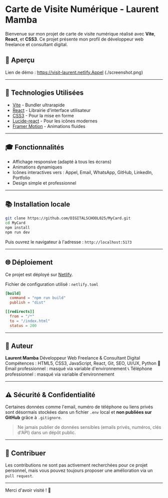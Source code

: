 # Carte de Visite Numérique - Laurent Mamba

Bienvenue sur mon projet de carte de visite numérique réalisé avec **Vite**, **React**, et **CSS3**. Ce projet présente mon profil de développeur web freelance et consultant digital.

## 📅 Aperçu

Lien de démo : https://visit-laurent.netlify.Appel
(./screenshot.png) <!-- Ajoute une capture d'écran si disponible -->

---

## 📄 Technologies Utilisées

* [Vite](https://vitejs.dev/) - Bundler ultrarapide
* [React](https://reactjs.org/) - Librairie d'interface utilisateur
* [CSS3](https://developer.mozilla.org/fr/docs/Web/CSS) - Pour la mise en forme
* [Lucide-react](https://lucide.dev/) - Pour les icônes modernes
* [Framer Motion](https://www.framer.com/motion/) - Animations fluides

---

## 🎓 Fonctionnalités

* Affichage responsive (adapté à tous les écrans)
* Animations dynamiques
* Icônes interactives vers : Appel, Email, WhatsApp, GitHub, LinkedIn, Portfolio
* Design simple et professionnel

---

## 📚 Installation locale

```bash
git clone https://github.com/DIGITALSCHOOL025/MyCard.git
cd MyCard
npm install
npm run dev
```

Puis ouvrez le navigateur à l'adresse : `http://localhost:5173`

---

## 🌐 Déploiement

Ce projet est déployé sur [Netlify](https://www.netlify.com/).

Fichier de configuration utilisé : `netlify.toml`

```toml
[build]
  command = "npm run build"
  publish = "dist"

[[redirects]]
  from = "/*"
  to = "/index.html"
  status = 200
```

---

## 🚀 Auteur

**Laurent Mamba**
Développeur Web Freelance & Consultant Digital
Compétences : HTML5, CSS3, JavaScript, React, Git, SEO, UI/UX, Python
📩 Email professionnel : masqué via variable d'environnement
📞 Téléphone professionnel : masqué via variable d'environnement

---

## ⚠️ Sécurité & Confidentialité

Certaines données comme l'email, numéro de téléphone ou liens privés sont désormais stockées dans un fichier `.env` local et **non publiées sur GitHub** grâce à `.gitignore`.

> Ne jamais publier de données sensibles (emails privés, numéros, clés d'API) dans un dépôt public.

---

## 🙌 Contribuer

Les contributions ne sont pas activement recherchées pour ce projet personnel, mais vous pouvez toujours proposer une amélioration via un `pull request`.

---

Merci d'avoir visité ! 🚀
